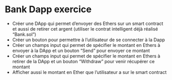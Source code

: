 # Bank Dapp exercice

- Créer une DApp qui permet d’envoyer des Ethers sur un smart contract et aussi de retirer cet
  argent (utiliser le contrat intelligent déjà réalisé “Bank.sol”)
- Créer un bouton pour permettre à l’utilisateur de se connecter à la Dapp
- Créer un champs input qui permet de spécifier le montant en Ethers à envoyer à la DApp et
  un bouton “Send” pour envoyer ce montant
- Créer un champs input qui permet de spécifier le montant en Ethers à retirer de la DApp et
  un bouton “Withdraw” pour venir récupérer ce montant
- Afficher aussi le montant en Ether que l’utilisateur a sur le smart contract
